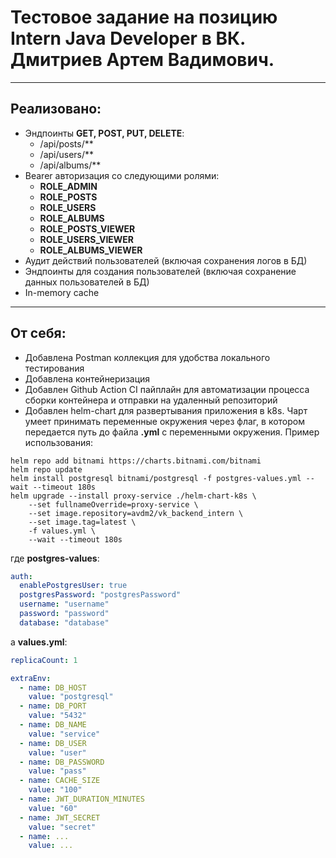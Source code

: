 # Тестовое задание на позицию Intern Java Developer в ВК. Дмитриев Артем Вадимович.

---

## Реализовано:
- Эндпоинты **GET, POST, PUT, DELETE**:
    - /api/posts/**
    - /api/users/**
    - /api/albums/**
- Bearer авторизация со следующими ролями:
  - **ROLE_ADMIN**
  - **ROLE_POSTS**
  - **ROLE_USERS**
  - **ROLE_ALBUMS**
  - **ROLE_POSTS_VIEWER**
  - **ROLE_USERS_VIEWER**
  - **ROLE_ALBUMS_VIEWER**
- Аудит действий пользователей (включая сохранения логов в БД)
- Эндпоинты для создания пользователей (включая сохранение данных пользователей в БД)
- In-memory cache

---

## От себя:
- Добавлена Postman коллекция для удобства локального тестирования
- Добавлена контейнеризация
- Добавлен Github Action CI пайплайн для автоматизации процесса сборки контейнера и отправки на удаленный репозиторий
- Добавлен helm-chart для развертывания приложения в k8s. Чарт умеет принимать переменные окружения через флаг,
в котором передается путь до файла **.yml** с переменными окружения. Пример использования:
```
helm repo add bitnami https://charts.bitnami.com/bitnami
helm repo update
helm install postgresql bitnami/postgresql -f postgres-values.yml --wait --timeout 180s
helm upgrade --install proxy-service ./helm-chart-k8s \
    --set fullnameOverride=proxy-service \
    --set image.repository=avdm2/vk_backend_intern \
    --set image.tag=latest \
    -f values.yml \
    --wait --timeout 180s
```
где **postgres-values**:
```yaml
auth:
  enablePostgresUser: true
  postgresPassword: "postgresPassword"
  username: "username"
  password: "password"
  database: "database"
```
а **values.yml**:

```yaml
replicaCount: 1

extraEnv:
  - name: DB_HOST
    value: "postgresql"
  - name: DB_PORT
    value: "5432"
  - name: DB_NAME
    value: "service"
  - name: DB_USER
    value: "user"
  - name: DB_PASSWORD
    value: "pass"
  - name: CACHE_SIZE
    value: "100"
  - name: JWT_DURATION_MINUTES
    value: "60"
  - name: JWT_SECRET
    value: "secret"
  - name: ...
    value: ...
```